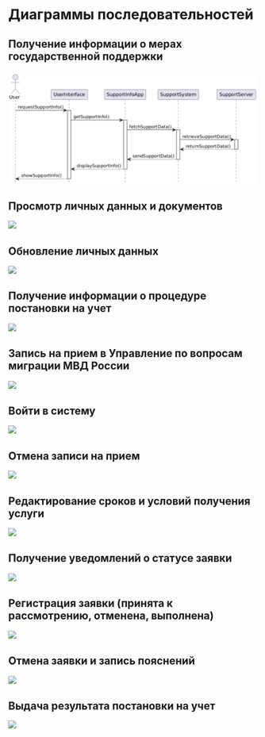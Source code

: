 # Диаграммы последовательностей

## Получение информации о мерах государственной поддержки
![](https://github.com/Chudesnik222/PIS_Project/blob/main/Sequence_Diagrams/1.png)

## Просмотр личных данных и документов
![](https://github.com/Chudesnik222/PIS_Project/blob/main/Sequence_DiagramSource/2.png)

## Обновление личных данных
![](https://github.com/Chudesnik222/PIS_Project/blob/main/Sequence_DiagramSource/3.png)

## Получение информации о процедуре постановки на учет
![](https://github.com/Chudesnik222/PIS_Project/blob/main/Sequence_DiagramSource/4.png)

## Запись на прием в Управление по вопросам миграции МВД России
![](https://github.com/Chudesnik222/PIS_Project/blob/main/Sequence_DiagramSource/5.png)

## Войти в систему
![](https://github.com/Chudesnik222/PIS_Project/blob/main/Sequence_DiagramSource/6.png)

## Отмена записи на прием
![](https://github.com/Chudesnik222/PIS_Project/blob/main/Sequence_DiagramSource/7.png)

## Редактирование сроков и условий получения услуги
![](https://github.com/Chudesnik222/PIS_Project/blob/main/Sequence_DiagramSource/8.png)

## Получение уведомлений о статусе заявки
![](https://github.com/Chudesnik222/PIS_Project/blob/main/Sequence_DiagramSource/9.png)

## Регистрация заявки (принята к рассмотрению, отменена, выполнена)
![](https://github.com/Chudesnik222/PIS_Project/blob/main/Sequence_DiagramSource/10.png)

## Отмена заявки и запись пояснений
![](https://github.com/Chudesnik222/PIS_Project/blob/main/Sequence_DiagramSource/11.png)

## Выдача результата постановки на учет
![](https://github.com/Chudesnik222/PIS_Project/blob/main/Sequence_DiagramSource/12.png)
